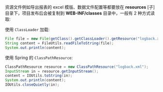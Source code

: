 资源文件例如导出报表的 excel 模版、数据文件配置等都要放在 **resources** [子]目录下，项目发布后会被复制到 **WEB-INF/classes** 目录中，一般有 2 种方式读取:

使用 `ClassLoader` 加载:

```java
File file = new File(getClass().getClassLoader().getResource("logback.xml").getFile());
String content = FileUtils.readFileToString(file);
System.out.println(content);
```

使用 Spring 的 `ClassPathResource`:

```java
ClassPathResource resource = new ClassPathResource("logback.xml");
InputStream in = resource.getInputStream();
content = IOUtils.toString(in);
System.out.println(content);
IOUtils.closeQuietly(in);
```

